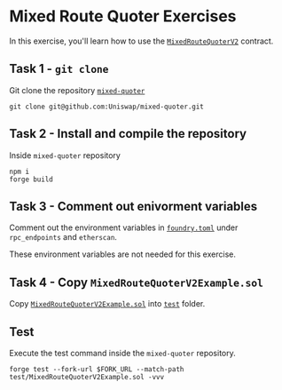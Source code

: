 # Mixed Route Quoter Exercises

In this exercise, you'll learn how to use the [`MixedRouteQuoterV2`](https://github.com/Uniswap/mixed-quoter/blob/main/src/MixedRouteQuoterV2.sol) contract.

## Task 1 - `git clone`

Git clone the repository [`mixed-quoter`](https://github.com/Uniswap/mixed-quoter/tree/main)

```shell
git clone git@github.com:Uniswap/mixed-quoter.git
```

## Task 2 - Install and compile the repository

Inside `mixed-quoter` repository

```shell
npm i
forge build
```

## Task 3 - Comment out enivorment variables

Comment out the environment variables in [`foundry.toml`](https://github.com/Uniswap/mixed-quoter/blob/d576527bff2e7c9db5434bb2b3806fd184610865/foundry.toml#L12-L53) under `rpc_endpoints` and `etherscan`.

These environment variables are not needed for this exercise.

## Task 4 - Copy `MixedRouteQuoterV2Example.sol`

Copy [`MixedRouteQuoterV2Example.sol`](https://github.com/Cyfrin/defi-uniswap-v4/blob/main/foundry/exercises/MixedRouteQuoterV2Example.sol) into [`test`](https://github.com/Uniswap/mixed-quoter/tree/main/test) folder.

## Test

Execute the test command inside the `mixed-quoter` repository.

```shell
forge test --fork-url $FORK_URL --match-path test/MixedRouteQuoterV2Example.sol -vvv
```
